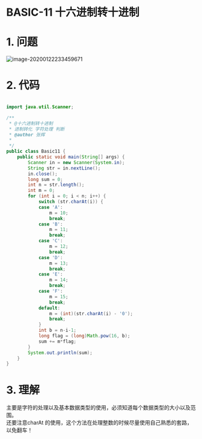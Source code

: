 # BASIC-11 十六进制转十进制


# 1. 问题
![image-20200122233459671](C:\Users\张辉\AppData\Roaming\Typora\typora-user-images\image-20200122233459671.png)
# 2. 代码

```java

import java.util.Scanner;

/** 
 * @十六进制转十进制
 * 进制转化 字符处理 判断
 * @author 张辉
 *
 */
public class Basic11 {
	public static void main(String[] args) {
		Scanner in = new Scanner(System.in);
		String str = in.nextLine();
		in.close();
		long sum = 0;
		int n = str.length();
		int m = 0;
		for (int i = 0; i < n; i++) {
			switch (str.charAt(i)) {
			case 'A':
				m = 10;
				break;
			case 'B':
				m = 11;
				break;
			case 'C':
				m = 12;
				break;
			case 'D':
				m = 13;
				break;
			case 'E':
				m = 14;
				break;
			case 'F':
				m = 15;
				break;
			default:
				m = (int)(str.charAt(i) - '0');
				break;
			}
			int b = n-i-1;
			long flag = (long)Math.pow(16, b);
			sum += m*flag;
		}
		System.out.println(sum);
	}
}
```


# 3. 理解
主要是字符的处理以及基本数据类型的使用，必须知道每个数据类型的大小以及范围。<br />还要注意charAt 的使用，这个方法在处理整数的时候尽量使用自己熟悉的套路，以免翻车！